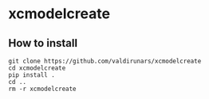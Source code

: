 # xcmodelcreate

## How to install
```console
git clone https://github.com/valdirunars/xcmodelcreate
cd xcmodelcreate
pip install .
cd ..
rm -r xcmodelcreate
```
